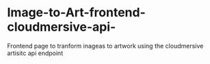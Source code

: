 # Image-to-Art-frontend-cloudmersive-api-
Frontend page to tranform inageas to artwork using the cloudmersive artisitc api endpoint
